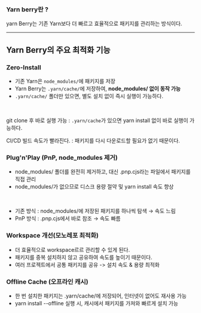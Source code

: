 ### Yarn berry란 ?

yarn Berry는 기존 Yarn보다 더 빠르고 효율적으로 패키지를 관리하는 방식이다.

---

## Yarn Berry의 주요 최적화 기능

### Zero-Install

- 기존 Yarn은 `node_modules/`에 패키지를 저장
- Yarn Berry는 `.yarn/cache/`에 저장하여, **node_modules/ 없이 동작 가능**
- `.yarn/cache/` 폴더만 있으면, 별도 설치 없이 즉시 실행이 가능하다.

<br>

git clone 후 바로 실행 가능 : `.yarn/cache`가 있으면 yarn install 없이 바로 실행이 가능하다.

CI/CD 빌드 속도가 빨라진다. : 패키지를 다시 다운로드할 필요가 없기 때문이다.

### Plug'n'Play (PnP, node_modules 제거)

- node_modules/ 폴더를 완전히 제거하고, 대신 .pnp.cjs라는 파일에서 패키지를 직접 관리
- node_modules/가 없으므로 디스크 용량 절약 및 yarn install 속도 향상

<br>

- 기존 방식 : node_modules/에 저장된 패키지를 하나씩 탐색 → 속도 느림
- PnP 방식 : .pnp.cjs에서 바로 참조 → 속도 빠름

### Workspace 개선(모노레포 최적화)

- 더 효율적으로 workspace르르 관리할 수 있게 된다.
- 패키지를 중복 설치하지 않고 공유하여 속도를 높이기 때문이다.
- 여러 프로젝트에서 공통 패키지를 공유 -> 설치 속도 & 용량 최적화

### Offline Cache (오프라인 캐시)

- 한 번 설치한 패키지는 .yarn/cache/에 저장되어, 인터넷이 없어도 재사용 가능
- yarn install --offline 실행 시, 캐시에서 패키지를 가져와 빠르게 설치 가능

